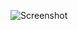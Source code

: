 ![Screenshot](https://raw.githubusercontent.com/Cryakl/Ultimate-RAT-Collection/refs/heads/main/NyanW0rm/NYAN%20W0rm%20v0.3.7C/Screenshot.png)
